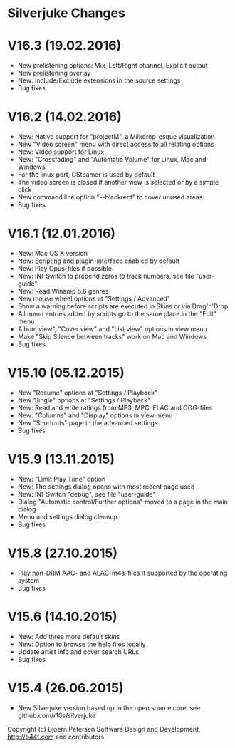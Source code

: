 Silverjuke Changes
================================================================================

V16.3 (19.02.2016)
================================================================================

- New prelistening options: Mix, Left/Right channel, Explicit output
- New prelistening overlay
- New: Include/Exclude extensions in the source settings
- Bug fixes


V16.2 (14.02.2016)
================================================================================

- New: Native support for "projectM", a Milkdrop-esque visualization
- New "Video screen" menu with direct access to all relating options
- New: Video support for Linux
- New: "Crossfading" and "Automatic Volume" for Linux, Mac and Windows
- For the linux port, GSteamer is used by default
- The video screen is closed if another view is selected or by a simple click
- New command line option "--blackrect" to cover unused areas
- Bug fixes


V16.1 (12.01.2016)
================================================================================

- New: Mac OS X version
- New: Scripting and plugin-interface enabled by default
- New: Play Opus-files if possible
- New: INI-Switch to prepend zeros to track numbers, see file "user-guide"
- New: Read Winamp 5.6 genres
- New mouse wheel options at "Settings / Advanced"
- Show a warning before scripts are executed in Skins or via Drag'n'Drop
- All menu entries added by scripts go to the same place in the "Edit" menu
- Album view", "Cover view" and "List view" options in view menu
- Make "Skip Silence between tracks" work on Mac and Windows
- Bug fixes


V15.10 (05.12.2015)
================================================================================

- New "Resume" options at "Settings / Playback"
- New "Jingle" options at "Settings / Playback"
- New: Read and write ratings from MP3, MPC, FLAC and OGG-files
- New: "Columns" and "Display" options in view menu
- New "Shortcuts" page in the advanced settings
- Bug fixes


V15.9 (13.11.2015)
================================================================================

- New: "Limit Play Time" option
- New: The settings dialog opens with most recent page used
- New: INI-Switch "debug", see file "user-guide"
- Dialog "Automatic control/Further options" moved to a page in the main dialog
- Menu and settings dialog cleanup
- Bug fixes


V15.8 (27.10.2015)
================================================================================

- Play non-DRM AAC- and ALAC-m4a-files if supported by the operating system
- Bug fixes


V15.6 (14.10.2015)
================================================================================

- New: Add three more default skins
- New: Option to browse the help files locally
- Update artist info and cover search  URLs
- Bug fixes


V15.4 (26.06.2015)
================================================================================

- New Silverjuke version based upon the open source core,
  see github.com/r10s/silverjuke


Copyright (c) Bjoern Petersen Software Design and Development,
http://b44t.com and contributors.

